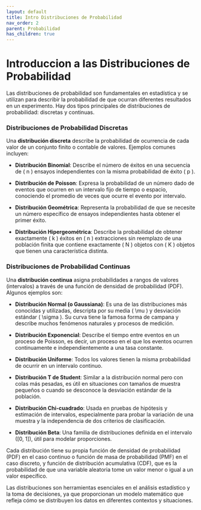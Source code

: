 ```yaml
---
layout: default
title: Intro Distribuciones de Probabilidad
nav_order: 2
parent: Probabilidad
has_children: true
---
```


# Introduccion a las Distribuciones de Probabilidad

Las distribuciones de probabilidad son fundamentales en estadística y se utilizan para describir la probabilidad de que ocurran diferentes resultados en un experimento. Hay dos tipos principales de distribuciones de probabilidad: discretas y continuas.

### Distribuciones de Probabilidad Discretas

Una **distribución discreta** describe la probabilidad de ocurrencia de cada valor de un conjunto finito o contable de valores. Ejemplos comunes incluyen:

- **Distribución Binomial**: Describe el número de éxitos en una secuencia de \( n \) ensayos independientes con la misma probabilidad de éxito \( p \).

- **Distribución de Poisson**: Expresa la probabilidad de un número dado de eventos que ocurren en un intervalo fijo de tiempo o espacio, conociendo el promedio de veces que ocurre el evento por intervalo.

- **Distribución Geométrica**: Representa la probabilidad de que se necesite un número específico de ensayos independientes hasta obtener el primer éxito.

- **Distribución Hipergeométrica**: Describe la probabilidad de obtener exactamente \( k \) éxitos en \( n \) extracciones sin reemplazo de una población finita que contiene exactamente \( N \) objetos con \( K \) objetos que tienen una característica distinta.

### Distribuciones de Probabilidad Continuas

Una **distribución continua** asigna probabilidades a rangos de valores (intervalos) a través de una función de densidad de probabilidad (PDF). Algunos ejemplos son:

- **Distribución Normal (o Gaussiana)**: Es una de las distribuciones más conocidas y utilizadas, descripta por su media \( \mu \) y desviación estándar \( \sigma \). Su curva tiene la famosa forma de campana y describe muchos fenómenos naturales y procesos de medición.

- **Distribución Exponencial**: Describe el tiempo entre eventos en un proceso de Poisson, es decir, un proceso en el que los eventos ocurren continuamente e independientemente a una tasa constante.

- **Distribución Uniforme**: Todos los valores tienen la misma probabilidad de ocurrir en un intervalo continuo.

- **Distribución T de Student**: Similar a la distribución normal pero con colas más pesadas, es útil en situaciones con tamaños de muestra pequeños o cuando se desconoce la desviación estándar de la población.

- **Distribución Chi-cuadrado**: Usada en pruebas de hipótesis y estimación de intervalos, especialmente para probar la variación de una muestra y la independencia de dos criterios de clasificación.

- **Distribución Beta**: Una familia de distribuciones definida en el intervalo \([0, 1]\), útil para modelar proporciones.

Cada distribución tiene su propia función de densidad de probabilidad (PDF) en el caso continuo o función de masa de probabilidad (PMF) en el caso discreto, y función de distribución acumulativa (CDF), que es la probabilidad de que una variable aleatoria tome un valor menor o igual a un valor específico.

Las distribuciones son herramientas esenciales en el análisis estadístico y la toma de decisiones, ya que proporcionan un modelo matemático que refleja cómo se distribuyen los datos en diferentes contextos y situaciones.

